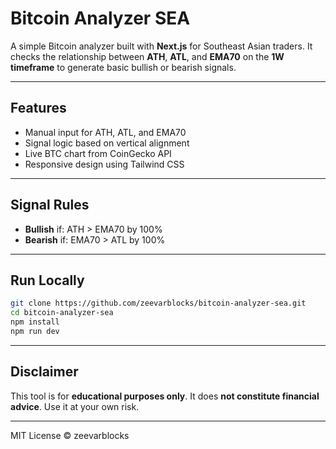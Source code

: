 # Bitcoin Analyzer SEA

A simple Bitcoin analyzer built with **Next.js** for Southeast Asian traders. It checks the relationship between **ATH**, **ATL**, and **EMA70** on the **1W timeframe** to generate basic bullish or bearish signals.

---

## Features

- Manual input for ATH, ATL, and EMA70
- Signal logic based on vertical alignment
- Live BTC chart from CoinGecko API
- Responsive design using Tailwind CSS

---

## Signal Rules

- **Bullish** if: ATH > EMA70 by 100%
- **Bearish** if: EMA70 > ATL by 100%

---

## Run Locally

```bash
git clone https://github.com/zeevarblocks/bitcoin-analyzer-sea.git
cd bitcoin-analyzer-sea
npm install
npm run dev
```

---

## Disclaimer

This tool is for **educational purposes only**. It does **not constitute financial advice**. Use it at your own risk.

---

MIT License © zeevarblocks

